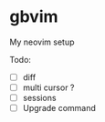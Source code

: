 # gbvim

My neovim setup

Todo:

- [ ] diff
- [ ] multi cursor ?
- [ ] sessions
- [ ] Upgrade command
